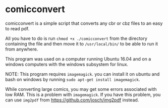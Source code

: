 # comicconvert
comicconvert is a simple script that converts any cbr or cbz files to an easy to read pdf.

All you have to do is run `chmod +x ./comicconvert` from the directory containing the file and then move it to `/usr/local/bin/` to be able to run it from anywhere.

This program was used on a computer running Ubuntu 16.04 and on a windows computers with the windows subsystem for linux. 

NOTE: This program requires  `imagemagick`. you can install it on ubuntu and bash on windows by running `sudo apt-get install imagemagick`.

While converting large comics, you may get some errors associated with low RAM. This is a problem with `imagemagick`. If you have this problem, you can use `img2pdf` from https://github.com/josch/img2pdf instead. 
